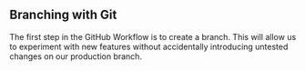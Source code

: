 ## Branching with Git

The first step in the GitHub Workflow is to create a branch. This will allow us to experiment with new features without accidentally introducing untested changes on our production branch.
